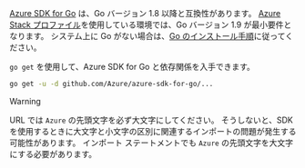 [Azure SDK for Go](https://github.com/Azure/azure-sdk-for-go) は、Go バージョン 1.8 以降と互換性があります。 [Azure Stack プロファイル](https://docs.microsoft.com/en-us/azure/azure-stack/azure-stack-version-profiles)を使用している環境では、Go バージョン 1.9 が最小要件となります。
システム上に Go がない場合は、[Go のインストール手順](https://golang.org/doc/install)に従ってください。

`go get` を使用して、Azure SDK for Go と依存関係を入手できます。

```bash
go get -u -d github.com/Azure/azure-sdk-for-go/...
```

> [!WARNING]
> URL では `Azure` の先頭文字を必ず大文字にしてください。 そうしないと、SDK を使用するときに大文字と小文字の区別に関連するインポートの問題が発生する可能性があります。 インポート ステートメントでも `Azure` の先頭文字を大文字にする必要があります。

